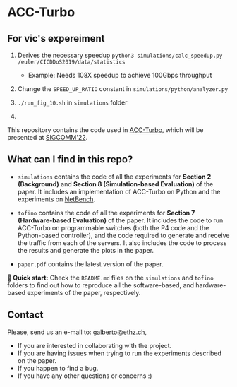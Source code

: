 # ACC-Turbo

## For vic's expereiment
1. Derives the necessary speedup `python3 simulations/calc_speedup.py /euler/CICDDoS2019/data/statistics` 
    * Example: Needs 108X speedup to achieve 100Gbps throughput

2. Change the `SPEED_UP_RATIO` constant in `simulations/python/analyzer.py` 

3. `./run_fig_10.sh` in `simulations` folder

4. 


This repository contains the code used in [ACC-Turbo](https://nsg.ee.ethz.ch/fileadmin/user_upload/sigcomm22-final615.pdf), which will be presented at [SIGCOMM'22](https://conferences.sigcomm.org/sigcomm/2022/).

## What can I find in this repo?

* `simulations` contains the code of all the experiments for **Section 2 (Background)** and **Section 8 (Simulation-based Evaluation)** of the paper. It includes an implementation of ACC-Turbo on Python and the experiments on [NetBench](https://github.com/ndal-eth/netbench).

* `tofino` contains the code of all the experiments for **Section 7 (Hardware-based Evaluation)** of the paper. It includes the code to run ACC-Turbo on programmable switches (both the P4 code and the Python-based controller), and the code required to generate and receive the traffic from each of the servers. It also includes the code to process the results and generate the plots in the paper.

* `paper.pdf` contains the latest version of the paper.

**🚀 Quick start:** Check the `README.md` files on the `simulations` and `tofino` folders to find out how to reproduce all the software-based, and hardware-based experiments of the paper, respectively.


 ## Contact

Please, send us an e-mail to: galberto@ethz.ch,
- If you are interested in collaborating with the project.
- If you are having issues when trying to run the experiments described on the paper.
- If you happen to find a bug.
- If you have any other questions or concerns :)
